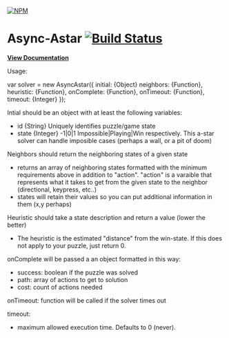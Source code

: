 [![NPM](https://nodei.co/npm/async-astar.png?downloads=true)](https://nodei.co/npm/async-astar/)

Async-Astar [![Build Status](https://travis-ci.org/tssweeney/async-astar.svg)](https://travis-ci.org/tssweeney/async-astar)
====

**[View Documentation](http://timssweeney.com/async-astar/src/)**


Usage:

  var solver = new AsyncAstar({
    initial: {Object}
    neighbors: {Function},
    heuristic: {Function},
    onComplete: {Function},
    onTimeout: {Function},
    timeout: {Integer}
  });

Intial should be an object with at least the following variables:
- id {String} Uniquely identifies puzzle/game state
- state {Integer} -1|0|1 Impossible|Playing|Win respectively. This a-star solver can handle imposible cases (perhaps a wall, or a pit of doom)

Neighbors should return the neighboring states of a given state
- returns an array of neighboring states formatted with the minimum requirements above in addition to "action". "action" is a varaible that represents what it takes to get from the given state to the neighbor (directional, keypress, etc..)
- states will retain their values so you can put additional information in them (x,y perhaps)

Heuristic should take a state description and return a value (lower the better)
- The heuristic is the estimated "distance" from the win-state. If this does not apply to your puzzle, just return 0.

onComplete will be passed a an object formatted in this way:
- success: boolean if the puzzle was solved
- path: array of actions to get to solution
- cost: count of actions needed

onTimeout: function will be called if the solver times out

timeout:
- maximum allowed execution time. Defaults to 0 (never).
